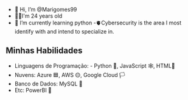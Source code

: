 - 👋 Hi, I’m @Marigomes99
- 🧚‍♀️I'm 24 years old
- 🌱 I’m currently learning python
-🫀Cybersecurity is the area I most identify with and intend to specialize in.
## Minhas Habilidades
- Linguagens de Programação: - Python 🐍, JavaScript 🕸️, HTML🔲
- Nuvens: Azure 🟦, AWS 🟡, Google Cloud 🏳️
- Banco de Dados: MySQL 🐬
- Etc: PowerBI 🍕

